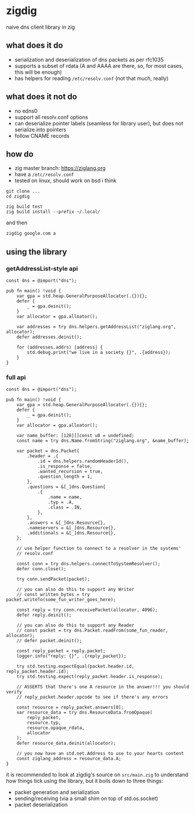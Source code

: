 # zigdig

naive dns client library in zig

## what does it do
 - serialization and deserialization of dns packets as per rfc1035
 - supports a subset of rdata (A and AAAA are there, so, for most cases, this
 will be enough)
 - has helpers for reading `/etc/resolv.conf` (not that much, really)

## what does it not do
 - no edns0
 - support all resolv.conf options
 - can deserialize pointer labels (seamless for library user), but does not
    serialize into pointers
 - follow CNAME records

## how do

 - zig master branch: https://ziglang.org
 - have a `/etc/resolv.conf`
 - tested on linux, should work on bsd i think

```
git clone ...
cd zigdig

zig build test
zig build install --prefix ~/.local/
```

and then

```bash
zigdig google.com a
```

## using the library

### getAddressList-style api

```zig
const dns = @import("dns");

pub fn main() !void {
    var gpa = std.heap.GeneralPurposeAllocator(.{}){};
    defer {
        _ = gpa.deinit();
    }
    var allocator = gpa.alloator();

    var addresses = try dns.helpers.getAddressList("ziglang.org", allocator);
    defer addresses.deinit();

    for (addresses.addrs) |address| {
        std.debug.print("we live in a society {}", .{address});
    }
}
```

### full api

```zig
const dns = @import("dns");

pub fn main() !void {
    var gpa = std.heap.GeneralPurposeAllocator(.{}){};
    defer {
        _ = gpa.deinit();
    }
    var allocator = gpa.alloator();

    var name_buffer: [128][]const u8 = undefined;
    const name = try dns.Name.fromString("ziglang.org", &name_buffer);

    var packet = dns.Packet{
        .header = .{
            .id = dns.helpers.randomHeaderId(),
            .is_response = false,
            .wanted_recursion = true,
            .question_length = 1,
        },
        .questions = &[_]dns.Question{
            .{
                .name = name,
                .typ = .A,
                .class = .IN,
            },
        },
        .answers = &[_]dns.Resource{},
        .nameservers = &[_]dns.Resource{},
        .additionals = &[_]dns.Resource{},
    };

    // use helper function to connect to a resolver in the systems'
    // resolv.conf

    const conn = try dns.helpers.connectToSystemResolver();
    defer conn.close();

    try conn.sendPacket(packet);

    // you can also do this to support any Writer
    // const written_bytes = try packet.writeTo(some_fun_writer_goes_here);

    const reply = try conn.receivePacket(allocator, 4096);
    defer reply.deinit();

    // you can also do this to support any Reader
    // const packet = try dns.Packet.readFrom(some_fun_reader, allocator);
    // defer packet.deinit();

    const reply_packet = reply.packet;
    logger.info("reply: {}", .{reply_packet});

    try std.testing.expectEqual(packet.header.id, reply_packet.header.id);
    try std.testing.expect(reply_packet.header.is_response);

    // ASSERTS that there's one A resource in the answer!!! you should verify
    // reply_packet.header.opcode to see if there's any errors

    const resource = reply_packet.answers[0];
    var resource_data = try dns.ResourceData.fromOpaque(
        reply_packet,
        resource.typ,
        resource.opaque_rdata,
        allocator
    );
    defer resource_data.deinit(allocator);

    // you now have an std.net.Address to use to your hearts content
    const ziglang_address = resource_data.A;
}

```

it is recommended to look at zigdig's source on `src/main.zig` to understand
how things tick using the library, but it boils down to three things:
 - packet generation and serialization
 - sending/receiving (via a small shim on top of std.os.socket)
 - packet deserialization

